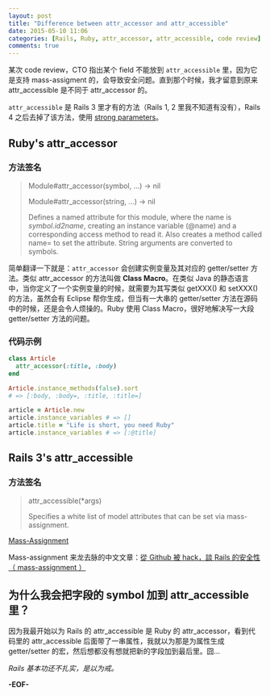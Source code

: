 ```yaml
---
layout: post
title: "Difference between attr_accessor and attr_accessible"
date: 2015-05-10 11:06
categories: [Rails, Ruby, attr_accessor, attr_accessible, code review]
comments: true
---
```


某次 code review，CTO 指出某个 field 不能放到 `attr_accessible` 里，因为它是支持 mass-assigment 的，会导致安全问题。直到那个时候，我才留意到原来 attr\_accessible 是不同于 attr\_accessor 的。

`attr_accessible` 是 Rails 3 里才有的方法（Rails 1, 2 里我不知道有没有），Rails 4 之后去掉了该方法，使用 [strong parameters](http://api.rubyonrails.org/classes/ActionController/StrongParameters.html)。

## Ruby's attr_accessor

### 方法签名

> Module#attr_accessor(symbol, ...) -> nil
>
> Module#attr_accessor(string, ...) -> nil
>
> Defines a named attribute for this module, where the name is *symbol.id2name*, creating an instance variable (@name) and a corresponding access method to read it. Also creates a method called name= to set the attribute. String arguments are converted to symbols.

简单翻译一下就是：`attr_accessor` 会创建实例变量及其对应的 getter/setter 方法。类似 attr_accessor 的方法叫做 **Class Macro**。在类似 Java 的静态语言中，当你定义了一个实例变量的时候，就需要为其写类似 getXXX() 和 setXXX() 的方法，虽然会有 Eclipse 帮你生成，但当有一大串的 getter/setter 方法在源码中的时候，还是会令人烦操的。Ruby 使用 Class Macro，很好地解决写一大段 getter/setter 方法的问题。

### 代码示例

```ruby
class Article
  attr_accessor(:title, :body)
end

Article.instance_methods(false).sort
# => [:body, :body=, :title, :title=]

article = Article.new
article.instance_variables # => []
article.title = "Life is short, you need Ruby"
article.instance_variables # => [:@title]

```

## Rails 3's attr_accessible

### 方法签名

> attr_accessible(*args)
>
> Specifies a white list of model attributes that can be set via mass-assignment.

[Mass-Assignment](http://guides.rubyonrails.org/v3.2.13/security.html#mass-assignment)

Mass-assignment 来龙去脉的中文文章：[從 Github 被 hack，談 Rails 的安全性（ mass-assignment ）](http://blog.xdite.net/posts/2012/03/05/github-hacked-rails-security/)

## 为什么我会把字段的 symbol 加到 attr_accessible 里？

因为我最开始以为 Rails 的 attr\_accessible 是 Ruby 的 attr\_accessor，看到代码里的 attr_accessible 后面带了一串属性，我就以为那是为属性生成 getter/setter 的宏，然后想都没有想就把新的字段加到最后里。囧...

*Rails 基本功还不扎实，是以为戒。*

**-EOF-**
